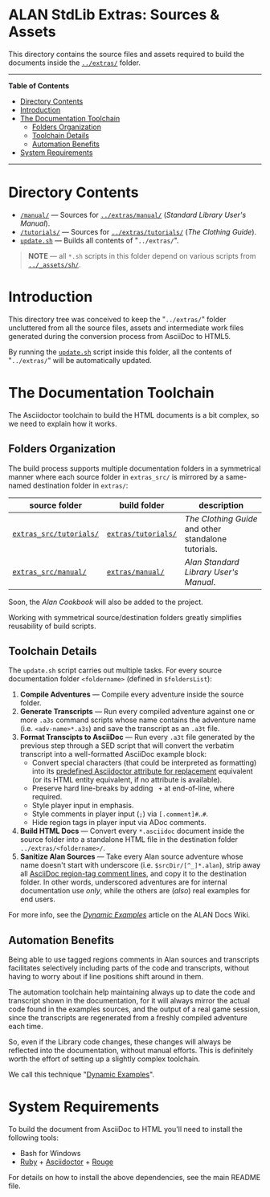 # ALAN StdLib Extras: Sources & Assets

This directory contains the source files and assets required to build the documents inside the [`../extras/`][extras/] folder.

-----

**Table of Contents**

<!-- MarkdownTOC autolink="true" bracket="round" autoanchor="false" lowercase="only_ascii" uri_encoding="true" levels="1,2,3" -->

- [Directory Contents](#directory-contents)
- [Introduction](#introduction)
- [The Documentation Toolchain](#the-documentation-toolchain)
    - [Folders Organization](#folders-organization)
    - [Toolchain Details](#toolchain-details)
    - [Automation Benefits](#automation-benefits)
- [System Requirements](#system-requirements)

<!-- /MarkdownTOC -->

-----

# Directory Contents

- [`/manual/`][manual/] — Sources for [`../extras/manual/`][extras/manual/] (_Standard Library User's Manual_).
- [`/tutorials/`][tutorials/] — Sources for [`../extras/tutorials/`][extras/tutorials/] (_The Clothing Guide_).
- [`update.sh`](update.sh) — Builds all contents of "`../extras/`".

> **NOTE** — all `*.sh` scripts in this folder depend on various scripts from [`../_assets/sh/`][_assets/sh/].


# Introduction

This directory tree was conceived to keep the "`../extras/`" folder uncluttered from all the source files, assets and intermediate work files generated during the conversion process from AsciiDoc to HTML5.

By running the [`update.sh`](update.sh) script inside this folder, all the contents of "`../extras/`" will be automatically updated.

# The Documentation Toolchain

The Asciidoctor toolchain to build the HTML documents is a bit complex, so we need to explain how it works.

## Folders Organization

The build process supports multiple documentation folders in a symmetrical manner where each source folder in `extras_src/` is mirrored by a same-named destination folder in `extras/`:

|             source folder             |               build folder               |                     description                      |
|---------------------------------------|------------------------------------------|------------------------------------------------------|
| [`extras_src/tutorials/`][tutorials/] | [`extras/tutorials/`][extras/tutorials/] | _The Clothing Guide_ and other standalone tutorials. |
| [`extras_src/manual/`][manual/]       | [`extras/manual/`][extras/manual/]       | _Alan Standard Library User's Manual_.               |

Soon, the _Alan Cookbook_ will also be added to the project.

Working with symmetrical source/destination folders greatly simplifies reusability of build scripts.

## Toolchain Details

The `update.sh` script carries out multiple tasks.
For every source documentation folder `<foldername>` (defined in `$foldersList`):

1. __Compile Adventures__ — Compile every adventure inside the source folder.
2. __Generate Transcripts__ — Run every compiled adventure against one or more `.a3s` command scripts whose name contains the adventure name (i.e. `<adv-name>*.a3s`) and save the transcript as an `.a3t` file.
3. __Format Transcipts to AsciiDoc__ — Run every `.a3t` file generated by the previous step through a SED script that will convert the verbatim transcript into a well-formatted AsciiDoc example block:
    - Convert special characters (that could be interpreted as formatting) into its [predefined Asciidoctor attribute for replacement] equivalent (or its HTML entity equivalent, if no attribute is available).
    - Preserve hard line-breaks by adding ` +` at end-of-line, where required.
    - Style player input in emphasis.
    - Style comments in player input (`;`) via `[.comment]#`..`#`.
    - Hide region tags in player input via ADoc comments.
4. __Build HTML Docs__ — Convert every `*.asciidoc` document inside the source folder into a standalone HTML file in the destination folder `../extras/<foldername>/`.
5. __Sanitize Alan Sources__ — Take every Alan source adventure whose name doesn't start with underscore (i.e. `$srcDir/[^_]*.alan`), strip away all [AsciiDoc region-tag comment lines], and copy it to the destination folder. In other words, underscored adventures are for internal documentation use _only_, while the others are (_also_) real examples for end users.

For more info, see the _[Dynamic Examples]_ article on the ALAN Docs Wiki.

## Automation Benefits

Being able to use tagged regions comments in Alan sources and transcripts facilitates selectively including parts of the code and transcripts, without having to worry about if line positions shift around in them.

The automation toolchain help maintaining always up to date the code and transcript shown in the documentation, for it will always mirror the actual code found in the examples sources, and the output of a real game session, since the transcripts are regenerated from a freshly compiled adventure each time.

So, even if the Library code changes, these changes will always be reflected into the documentation, without manual efforts. This is definitely worth the effort of setting up a slightly complex toolchain.

We call this technique "[Dynamic Examples]".

# System Requirements

To build the document from AsciiDoc to HTML you'll need to install the following tools:

- Bash for Windows
- [Ruby] + [Asciidoctor] + [Rouge]

For details on how to install the above dependencies, see the main README file.

<!-----------------------------------------------------------------------------
                               REFERENCE LINKS
------------------------------------------------------------------------------>

<!-- project folders -->

[extras/]: ../extras/ "Navigate to folder"

[tutorials/]: ./tutorials/ "Navigate to folder"
[extras/tutorials/]: ../extras/tutorials/ "Navigate to folder"

[manual/]: ./manual/ "Navigate to folder"
[extras/manual/]: ../extras/manual/ "Navigate to folder"

[_assets/sh/]: ../_assets/sh/ "Navigate to shell scripts folder"

<!-- project files -->

<!-- dependencies -->

[Chocolatey GUI]: https://chocolatey.org/packages/ChocolateyGUI
[Chocolatey]: https://chocolatey.org

[Ruby]: https://www.ruby-lang.org
[RubyInstaller]: https://rubyinstaller.org/downloads/
[Choco Ruby]: https://chocolatey.org/packages/ruby

[Asciidoctor]: https://github.com/asciidoctor/asciidoctor#installation
[Rouge]: https://github.com/rouge-ruby/rouge "Visit Rouge repository"

<!-- Asciidoctor -->

[AsciiDoc region-tag comment lines]: https://asciidoctor.org/docs/user-manual/#by-tagged-regions "Read about tagged regions in Asciidoctor documentation"
[predefined Asciidoctor attribute for replacement]: https://asciidoctor.org/docs/user-manual/#charref-attributes  "Read Asciidoctor documentation on 'Predefined Attributes for Character Replacements'"

<!-- Wiki -->

[Dynamic Examples]: https://github.com/alan-if/alan-docs/wiki/Dynamic-Examples "Wiki Page: Dynamic Examples"

<!-- EOF -->
